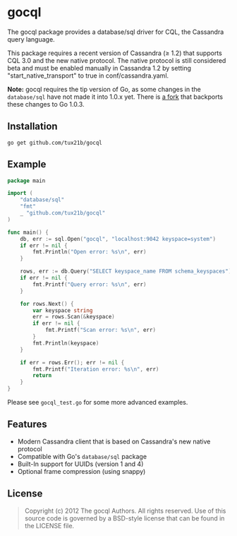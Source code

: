 gocql
=====

The gocql package provides a database/sql driver for CQL, the Cassandra
query language.

This package requires a recent version of Cassandra (≥ 1.2) that supports
CQL 3.0 and the new native protocol. The native protocol is still considered
beta and must be enabled manually in Cassandra 1.2 by setting
"start_native_transport" to true in conf/cassandra.yaml.

**Note:** gocql requires the tip version of Go, as some changes in the 
`database/sql` have not made it into 1.0.x yet. There is 
[a fork](https://github.com/titanous/gocql) that backports these changes 
to Go 1.0.3.

Installation
------------

    go get github.com/tux21b/gocql

Example
-------

```go
package main

import (
	"database/sql"
	"fmt"
	_ "github.com/tux21b/gocql"
)

func main() {
	db, err := sql.Open("gocql", "localhost:9042 keyspace=system")
	if err != nil {
		fmt.Println("Open error: %s\n", err)
	}

	rows, err := db.Query("SELECT keyspace_name FROM schema_keyspaces")
	if err != nil {
		fmt.Printf("Query error: %s\n", err)
	}

	for rows.Next() {
		var keyspace string
		err = rows.Scan(&keyspace)
		if err != nil {
			fmt.Printf("Scan error: %s\n", err)
		}
		fmt.Println(keyspace)
	}

	if err = rows.Err(); err != nil {
		fmt.Printf("Iteration error: %s\n", err)
		return
	}
}
```

Please see `gocql_test.go` for some more advanced examples.

Features
--------

* Modern Cassandra client that is based on Cassandra's new native protocol
* Compatible with Go's `database/sql` package
* Built-In support for UUIDs (version 1 and 4)
* Optional frame compression (using snappy)

License
-------

> Copyright (c) 2012 The gocql Authors. All rights reserved.
> Use of this source code is governed by a BSD-style
> license that can be found in the LICENSE file.
